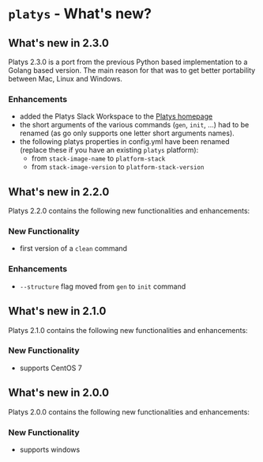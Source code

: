# `platys` - What's new?

## What's new in 2.3.0

Platys 2.3.0 is a port from the previous Python based implementation to a Golang based version. The main reason for that was to get better portability between Mac, Linux and Windows. 

### Enhancements

* added the Platys Slack Workspace to the [Platys homepage](../README.md)
* the short arguments of the various commands (`gen`, `init`, ...) had to be renamed (as go only supports one letter short arguments names).
* the following platys properties in config.yml have been renamed (replace these if you have an existing `platys` platform):
  *  from `stack-image-name` to `platform-stack`
  *  from `stack-image-version` to `platform-stack-version`

## What's new in 2.2.0

Platys 2.2.0 contains the following new functionalities and enhancements:

### New Functionality

* first version of a `clean` command

### Enhancements

* `--structure` flag moved from `gen` to `init` command 

## What's new in 2.1.0

Platys 2.1.0 contains the following new functionalities and enhancements:

### New Functionality

* supports CentOS 7

## What's new in 2.0.0

Platys 2.0.0 contains the following new functionalities and enhancements:

### New Functionality

* supports windows


